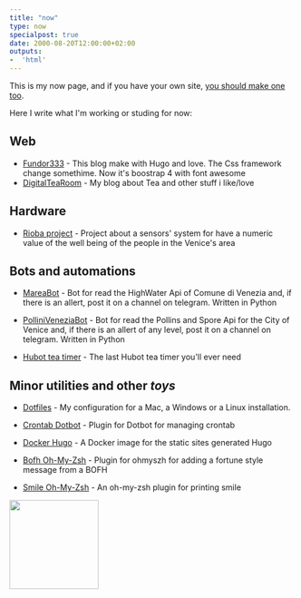 ```yaml
---
title: "now"
type: now
specialpost: true
date: 2000-08-20T12:00:00+02:00
outputs:
-  'html' 
---
```

This is my now page, and if you have your own site, [you should make one too](https://nownownow.com/about).

Here I write what I'm working or studing for now:

## Web

* [Fundor333](https://fundor333.com) - This blog make with Hugo and love. The Css framework change somethime. Now it's boostrap 4 with font awesome
* [DigitalTeaRoom](https://digitaltearoom.com/) - My blog about Tea and other stuff i like/love

## Hardware

* [Rioba project](https://riobaproject.it/) - Project about a sensors' system for have a numeric value of the well being of the people in the Venice's area

## Bots and automations

* [MareaBot](https://github.com/Venice-Bot-Center/MareaBot) - Bot for read the HighWater Api of Comune di Venezia and, if there is an allert, post it on a channel on telegram. Written in Python

* [PolliniVeneziaBot](https://github.com/Venice-Bot-Center/PolliniVeneziaBot) - Bot for read the Pollins and Spore Api for the City of Venice and, if there is an allert of any level, post it on a channel on telegram. Written in Python

* [Hubot tea timer](https://github.com/fundor333/hubot-tea-timer) - The last Hubot tea timer you'll ever need

## Minor utilities and other *toys*

* [Dotfiles](https://github.com/fundor333/dotfiles) - My configuration for a Mac, a Windows or a Linux installation.

* [Crontab Dotbot](https://github.com/fundor333/crontab-dotbot) - Plugin for Dotbot for managing crontab

* [Docker Hugo](https://github.com/fundor333/docker-hugo) - A Docker image for the static sites generated Hugo

* [Bofh Oh-My-Zsh](https://github.com/fundor333/bofh) - Plugin for ohmyszh for adding a fortune style message from a BOFH

* [Smile Oh-My-Zsh](https://github.com/fundor333/smile) - An oh-my-zsh plugin for printing smile

<a href="https://tree-nation.com/it/profilo/impatto/matteo-scarpa-2#co2" target="_blank" style="position:relative;cursor:pointer;display:block;z-index:999;">
<img src="https://tree-nation.com/images/tracking/label-co2-website-white-en.png" style="width:157px;height:auto;">
</a>
<script src="https://tree-nation.com/js/track.js"></script>
<script>treenation_track("63adf7543a3b5");</script>
